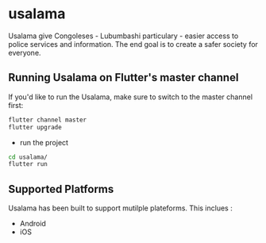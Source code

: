 # usalama

Usalama give Congoleses - Lubumbashi particulary - easier access to police services and information. The end goal is to create a safer society for everyone.

## Running Usalama on Flutter's master channel

If you'd like to run the Usalama, make sure to switch to the master channel
first:

```bash
flutter channel master
flutter upgrade
```

- run the project 

```bash
cd usalama/
flutter run
```

## Supported Platforms

Usalama has been built to support mutilple plateforms.
This inclues : 

- Android
- iOS
